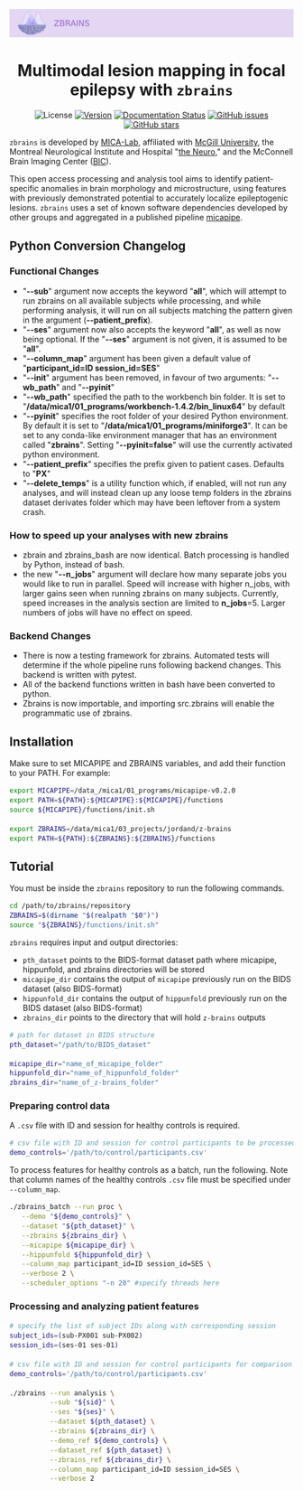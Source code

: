 ![alternate text](./src/data/zbrains_banner.png)
<div align="center">

# Multimodal lesion mapping in focal epilepsy with `zbrains`

![License](https://img.shields.io/badge/license-BSD-brightgreen) [![Version](https://img.shields.io/github/v/tag/MICA-MNI/z-brains)](https://github.com/MICA-MNI/z-brains) [![Documentation Status](https://readthedocs.org/projects/z-brains/badge/?version=latest&color=brightgreen)](https://z-brains.readthedocs.io/en/latest/?badge=latest) [![GitHub issues](https://img.shields.io/github/issues/MICA-MNI/z-brains?color=brightgreen)](https://github.com/MICA-MNI/z-brains/issues) [![GitHub stars](https://img.shields.io/github/stars/MICA-MNI/z-brains.svg?style=flat&label=%E2%9C%A8%EF%B8%8F%20be%20a%20stargazer&color=brightgreen)](https://github.com/MICA-MNI/z-brains/stargazers)

</div>

`zbrains` is developed by [MICA-Lab](https://mica-mni.github.io), affiliated with [McGill University](https://www.mcgill.ca/), the Montreal Neurological Institute and Hospital "[the Neuro](https://www.mcgill.ca/neuro/)," and the McConnell Brain Imaging Center ([BIC](https://www.mcgill.ca/bic/)).

This open access processing and analysis tool aims to identify patient-specific anomalies in brain morphology and microstructure, using features with previously demonstrated potential to accurately localize epileptogenic lesions. `zbrains` uses a set of known software dependencies developed by other groups and aggregated in a published pipeline [micapipe](https://github.com/MICA-MNI/micapipe).

Python Conversion Changelog
- 
### **Functional Changes**
- "**--sub**" argument now accepts the keyword "**all**", which will attempt to run zbrains on all available subjects while processing, and while performing analysis, it will run on all subjects matching the pattern given in the argument (**--patient_prefix**). 
- "**--ses**" argument now also accepts the keyword "**all**", as well as now being optional. If the "**--ses**" argument is not given, it is assumed to be "**all**".
- "**--column_map**" argument has been given a default value of "**participant_id=ID session_id=SES**"
- "**--init**" argument has been removed, in favour of two arguments: "**--wb_path**" and "**--pyinit**"
- "**--wb_path**" specified the path to the workbench bin folder. It is set to "**/data/mica1/01_programs/workbench-1.4.2/bin_linux64**" by default
- "**--pyinit**" specifies the root folder of your desired Python environment. By default it is set to "**/data/mica1/01_programs/miniforge3**". It can be set to any conda-like environment manager that has an environment called "**zbrains**". Setting "**--pyinit=false**" will use the currently activated python environment.
- "**--patient_prefix**" specifies the prefix given to patient cases. Defaults to "**PX**"
- "**--delete_temps**" is a utility function which, if enabled, will not run any analyses, and will instead clean up any loose temp folders in the zbrains dataset derivates folder which may have been leftover from a system crash.

### **How to speed up your analyses with new zbrains**
- zbrain and zbrains_bash are now identical. Batch processing is handled by Python, instead of bash.
- the new "**--n_jobs**" argument will declare how many separate jobs you would like to run in parallel. Speed will increase with higher n_jobs, with larger gains seen when running zbrains on many subjects. Currently, speed increases in the analysis section are limited to **n_jobs**=5. Larger numbers of jobs will have no effect on speed.

### **Backend Changes**
- There is now a testing framework for zbrains. Automated tests will determine if the whole pipeline runs following backend changes. This backend is written with pytest.
- All of the backend functions written in bash have been converted to python. 
- Zbrains is now importable, and importing src.zbrains will enable the programmatic use of zbrains.

## Installation

Make sure to set MICAPIPE and ZBRAINS variables, and add their function to your PATH. For example:

```bash
export MICAPIPE=/data_/mica1/01_programs/micapipe-v0.2.0
export PATH=${PATH}:${MICAPIPE}:${MICAPIPE}/functions
source ${MICAPIPE}/functions/init.sh

export ZBRAINS=/data/mica1/03_projects/jordand/z-brains
export PATH=${PATH}:${ZBRAINS}:${ZBRAINS}/functions
```

## Tutorial

You must be inside the `zbrains` repository to run the following commands.

```bash
cd /path/to/zbrains/repository
ZBRAINS=$(dirname "$(realpath "$0")")
source "${ZBRAINS}/functions/init.sh"
```

`zbrains` requires input and output directories:

- `pth_dataset` points to the BIDS-format dataset path where micapipe, hippunfold, and zbrains directories will be stored
- `micapipe_dir` contains the output of `micapipe` previously run on the BIDS dataset (also BIDS-format)
- `hippunfold_dir` contains the output of `hippunfold` previously run on the BIDS dataset (also BIDS-format)
- `zbrains_dir` points to the directory that will hold `z-brains` outputs

```bash
# path for dataset in BIDS structure
pth_dataset="/path/to/BIDS_dataset"

micapipe_dir="name_of_micapipe_folder"
hippunfold_dir="name_of_hippunfold_folder"
zbrains_dir="name_of_z-brains_folder"
```

### Preparing control data

A `.csv` file with ID and session for healthy controls is required.

```bash
# csv file with ID and session for control participants to be processed
demo_controls='/path/to/control/participants.csv'
```

To process features for healthy controls as a batch, run the following. Note that column names of the healthy controls `.csv` file must be specified under `--column_map`.

```bash
./zbrains_batch --run proc \
   --demo "${demo_controls}" \
   --dataset "${pth_dataset}" \
   --zbrains ${zbrains_dir} \
   --micapipe ${micapipe_dir} \
   --hippunfold ${hippunfold_dir} \
   --column_map participant_id=ID session_id=SES \
   --verbose 2 \
   --scheduler_options "-n 20" #specify threads here
```

### Processing and analyzing patient features

```bash
# specify the list of subject IDs along with corresponding session
subject_ids=(sub-PX001 sub-PX002)
session_ids=(ses-01 ses-01)

# csv file with ID and session for control participants for comparison
demo_controls='/path/to/control/participants.csv'

./zbrains --run analysis \
          --sub "${sid}" \
          --ses "${ses}" \
          --dataset ${pth_dataset} \
          --zbrains ${zbrains_dir} \
          --demo_ref ${demo_controls} \
          --dataset_ref ${pth_dataset} \
          --zbrains_ref ${zbrains_dir} \
          --column_map participant_id=ID session_id=SES \
          --verbose 2
```
